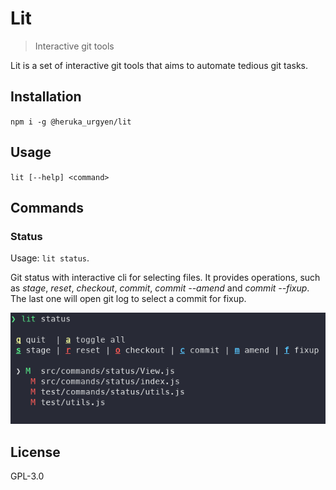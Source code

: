 Lit
===

> Interactive git tools

Lit is a set of interactive git tools that aims to automate tedious git tasks.

## Installation
`npm i -g @heruka_urgyen/lit`

## Usage
`lit [--help] <command>`

## Commands

### Status
Usage: `lit status`.

Git status with interactive cli for selecting files. It provides operations, such as _stage_, _reset_, _checkout_, _commit_, _commit --amend_ and _commit --fixup_. The last one will open git log to select a commit for fixup.

![status-image](images/status.png)

## License
GPL-3.0
